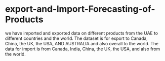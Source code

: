 # export-and-Import-Forecasting-of-Products
we have imported and exported data on different products from the UAE to different countries and the world. The dataset is for export to Canada, China, the UK, the USA, AND AUSTRALIA and also overall to the world. The data for import is from Canada, India, China, the UK, the USA, and also from the world.
